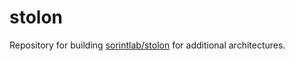 # stolon

Repository for building [sorintlab/stolon](https://github.com/sorintlab/stolon) for additional architectures.
